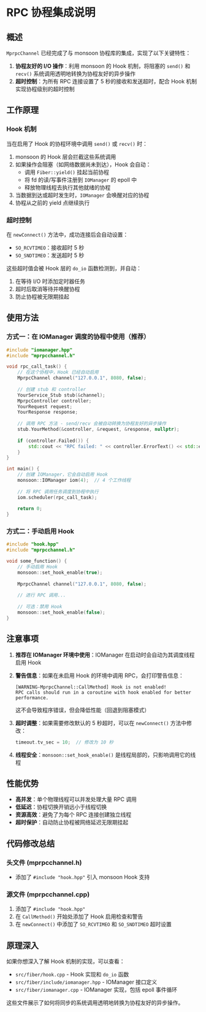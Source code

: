 # RPC 协程集成说明

## 概述

`MprpcChannel` 已经完成了与 monsoon 协程库的集成，实现了以下关键特性：

1. **协程友好的 I/O 操作**：利用 monsoon 的 Hook 机制，将阻塞的 `send()` 和 `recv()` 系统调用透明地转换为协程友好的异步操作
2. **超时控制**：为所有 RPC 连接设置了 5 秒的接收和发送超时，配合 Hook 机制实现协程级别的超时控制

## 工作原理

### Hook 机制

当在启用了 Hook 的协程环境中调用 `send()` 或 `recv()` 时：

1. monsoon 的 Hook 层会拦截这些系统调用
2. 如果操作会阻塞（如网络数据尚未到达），Hook 会自动：
   - 调用 `Fiber::yield()` 挂起当前协程
   - 将 fd 的读/写事件注册到 `IOManager` 的 epoll 中
   - 释放物理线程去执行其他就绪的协程
3. 当数据到达或超时发生时，`IOManager` 会唤醒对应的协程
4. 协程从之前的 yield 点继续执行

### 超时控制

在 `newConnect()` 方法中，成功连接后会自动设置：
- `SO_RCVTIMEO`：接收超时 5 秒
- `SO_SNDTIMEO`：发送超时 5 秒

这些超时值会被 Hook 层的 `do_io` 函数检测到，并自动：
1. 在等待 I/O 时添加定时器任务
2. 超时后取消等待并唤醒协程
3. 防止协程被无限期挂起

## 使用方法

### 方式一：在 IOManager 调度的协程中使用（推荐）

```cpp
#include "iomanager.hpp"
#include "mprpcchannel.h"

void rpc_call_task() {
    // 在这个协程中，Hook 已经自动启用
    MprpcChannel channel("127.0.0.1", 8080, false);
    
    // 创建 stub 和 controller
    YourService_Stub stub(&channel);
    MprpcController controller;
    YourRequest request;
    YourResponse response;
    
    // 调用 RPC 方法 - send/recv 会被自动转换为协程友好的异步操作
    stub.YourMethod(&controller, &request, &response, nullptr);
    
    if (controller.Failed()) {
        std::cout << "RPC failed: " << controller.ErrorText() << std::endl;
    }
}

int main() {
    // 创建 IOManager，它会自动启用 Hook
    monsoon::IOManager iom(4);  // 4 个工作线程
    
    // 将 RPC 调用任务调度到协程中执行
    iom.scheduler(rpc_call_task);
    
    return 0;
}
```

### 方式二：手动启用 Hook

```cpp
#include "hook.hpp"
#include "mprpcchannel.h"

void some_function() {
    // 手动启用 Hook
    monsoon::set_hook_enable(true);
    
    MprpcChannel channel("127.0.0.1", 8080, false);
    
    // 进行 RPC 调用...
    
    // 可选：禁用 Hook
    monsoon::set_hook_enable(false);
}
```

## 注意事项

1. **推荐在 IOManager 环境中使用**：IOManager 在启动时会自动为其调度线程启用 Hook

2. **警告信息**：如果在未启用 Hook 的环境中调用 RPC，会打印警告信息：
   ```
   [WARNING-MprpcChannel::CallMethod] Hook is not enabled! 
   RPC calls should run in a coroutine with hook enabled for better performance.
   ```
   这不会导致程序错误，但会降低性能（回退到阻塞模式）

3. **超时调整**：如果需要修改默认的 5 秒超时，可以在 `newConnect()` 方法中修改：
   ```cpp
   timeout.tv_sec = 10;  // 修改为 10 秒
   ```

4. **线程安全**：`monsoon::set_hook_enable()` 是线程局部的，只影响调用它的线程

## 性能优势

- **高并发**：单个物理线程可以并发处理大量 RPC 调用
- **低延迟**：协程切换开销远小于线程切换
- **资源高效**：避免了为每个 RPC 连接创建独立线程
- **超时保护**：自动防止协程被网络延迟无限期挂起

## 代码修改总结

### 头文件 (mprpcchannel.h)
- 添加了 `#include "hook.hpp"` 引入 monsoon Hook 支持

### 源文件 (mprpcchannel.cpp)
1. 添加了 `#include "hook.hpp"`
2. 在 `CallMethod()` 开始处添加了 Hook 启用检查和警告
3. 在 `newConnect()` 中添加了 `SO_RCVTIMEO` 和 `SO_SNDTIMEO` 超时设置

## 原理深入

如果你想深入了解 Hook 机制的实现，可以查看：
- `src/fiber/hook.cpp` - Hook 实现和 `do_io` 函数
- `src/fiber/include/iomanager.hpp` - IOManager 接口定义
- `src/fiber/iomanager.cpp` - IOManager 实现，包括 epoll 事件循环

这些文件展示了如何将同步的系统调用透明地转换为协程友好的异步操作。


